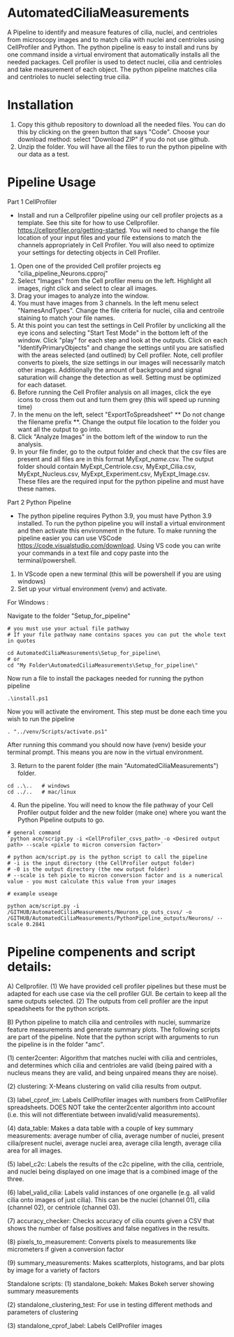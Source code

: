 # AutomatedCiliaMeasurements
A Pipeline to identify and measure features of cilia, nuclei, and centrioles from microscopy images and to match cilia with nuclei and centrioles using CellProfiler and Python. The python pipeline is easy to install and runs by one command inside a virtual enviroment that automatically installs all the needed packages. Cell profiler is used to detect nuclei, cilia and centrioles and take measurement of each object. The python pipeline matches cilia and centrioles to nuclei selecting true cilia. 

# Installation

1) Copy this github repository to download all the needed files. You can do this by clicking on the green button that says "Code".  Choose your download method: select "Download ZIP" if you do not use github.
2) Unzip the folder. You will have all the files to run the python pipeline with our data as a test. 


# Pipeline Usage

Part 1 CellProfiler 
* Install and run a Cellprofiler pipeline using our cell profiler projects as a template. See this site for how to use Cellprofiler.  https://cellprofiler.org/getting-started. You will need to change the file location of your input files and your file extensions to match the channels appropriately in Cell Profiler. You will also need to optimize your settings for detecting objects in Cell Profiler. 
   
1. Open one of the provided Cell profiler projects eg "cilia_pipeline_Neurons.cpproj" 
2. Select "Images" from the Cell profiler menu on the left. Highlight all images, right click and select to clear all images. 
3. Drag your images to analyze into the window.
4. You must have images from 3 channels.  In the left menu select "NamesAndTypes". Change the file criteria for nuclei, cilia and centroile staining to match your file names.
5. At this point you can test the settings in Cell Profiler by unclicking all the eye icons and selecting "Start Test Mode" in the bottom left of the window. Click "play" for each step and look at the outputs. Click on each "IdentifyPrimaryObjects" and change the settings until you are satisfied with the areas selected (and outlined) by Cell profiler. Note, cell profiler converts to pixels, the size settings in our images will necessarily match other images. Additionally the amount of background and signal saturation will change the detection as well. Setting must be optimized for each dataset. 
6. Before running the Cell Profiler analysis on all images, click the eye icons to cross them out and turn them grey (this will speed up running time)
7. In the menu on the left, select "ExportToSpreadsheet" ** Do not change the filename prefix **. Change the output file location to the folder you want all the output to go into.
8. Click "Analyze Images" in the bottom left of the window to run the analysis.
9. In your file finder, go to the output folder and check that the csv files are present and all files are in this format MyExpt_*name*.csv. The output folder should contain MyExpt_Centriole.csv, MyExpt_Cilia.csv, MyExpt_Nucleus.csv, MyExpt_Experiment.csv, MyExpt_Image.csv. These files are the required input for the python pipeline and must have these names. 

Part 2 Python Pipeline
* The python pipeline requires Python 3.9, you must have Python 3.9 installed. To run the python pipeline you will install a virtual environment and then activate this environment in the future. To make running the pipeline easier you can use VSCode https://code.visualstudio.com/download. Using VS code you can write your commands in a text file and copy paste into the terminal/powershell. 

1. In VScode open a new terminal (this will be powershell if you are using windows)
2. Set up your virtual environment (venv) and activate.

For Windows : 

Navigate to the folder "Setup_for_pipeline" 
```
# you must use your actual file pathway
# If your file pathway name contains spaces you can put the whole text in quotes

cd AutomatedCiliaMeasurements\Setup_for_pipeline\
# or 
cd "My Folder\AutomatedCiliaMeasurements\Setup_for_pipeline\"
```
Now run a file to install the packages needed for running the python pipeline
```
.\install.ps1

```
Now you will activate the enviroment. This step must be done each time you wish to run the pipeline
```
. "../venv/Scripts/activate.ps1"
```

After running this command you should now have (venv) beside your terminal prompt. This means you are now in the virtual environment.

3. Return to the parent folder (the main "AutomatedCiliaMeasurements") folder.
```
cd ..\..   # windows
cd ../..   # mac/linux
```
4. Run the pipeline. 
You will need to know the file pathway of your Cell Profiler output folder and the new folder (make one) where you want the Python Pipeline outputs to go. 
```
# general command
`python acm/script.py -i <CellProfiler_csvs_path> -o <Desired output path> --scale <pixle to micron conversion factor>` 

# python acm/script.py is the python script to call the pipeline
# -i is the input directory (the CellProfiler output folder)
# -0 is the output directory (the new output folder)
# --scale is teh pixle to micron conversion factor and is a numerical value - you must calculate this value from your images

# example useage

python acm/script.py -i /GITHUB/AutomatedCiliaMeasurements/Neurons_cp_outs_csvs/ -o /GITHUB/AutomatedCiliaMeasurements/PythonPipeline_outputs/Neurons/ --scale 0.2841
```




# Pipeline compenents and script details: 
A) Cellprofiler. 
(1) We have provided cell profiler pipelines but these must be adapted for each use case via the cell profiler GUI. Be certain to keep all the same outputs selected. 
(2) The outputs from cell profiler are the input speadsheets for the python scripts. 

B) Python pipeline to match cilia and centroiles with nuclei, summarize feature measurements and generate summary plots. The following scripts are part of the pipeline. Note that the python script with arguments to run the pipeline is in the folder "amc". 

(1) center2center: Algorithm that matches nuclei with cilia and centrioles, and determines which cilia and centrioles are valid (being paired with a nucleus means they are valid, and being unpaired means they are noise).

(2) clustering: X-Means clustering on valid cilia results from output.

(3) label_cprof_im: Labels CellProfiler images with numbers from CellProfiler spreadsheets. DOES NOT take the center2center algorithm into account (i.e. this will not differentiate between invalid/valid measurements).

(4) data_table: Makes a data table with a couple of key summary measurements: average number of cilia, average number of nuclei, present cilia/present nuclei, average nuclei area, average cilia length, average cilia area for all images.

(5) label_c2c: Labels the results of the c2c pipeline, with the cilia, centriole, and nuclei being displayed on one image that is a combined image of the three.  

(6) label_valid_cilia: Labels valid instances of one organelle (e.g. all valid cilia onto images of just cilia). This can be the nuclei (channel 01), cilia (channel 02), or centriole (channel 03). 

(7) accuracy_checker: Checks accuracy of cilia counts given a CSV that shows the number of false positives and false negatives in the results. 

(8) pixels_to_measurement: Converts pixels to measurements like micrometers if given a conversion factor 

(9) summary_measurements: Makes scatterplots, histograms, and bar plots by image for a variety of factors

Standalone scripts:
(1) standalone_bokeh: Makes Bokeh server showing summary measurements 

(2) standalone_clustering_test: For use in testing different methods and parameters of clustering 

(3) standalone_cprof_label: Labels CellProfiler images 



